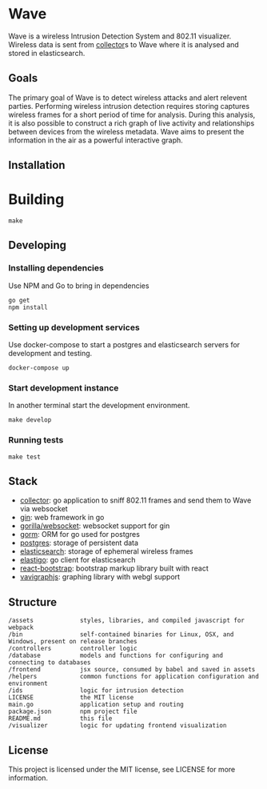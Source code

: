 # Wave

Wave is a wireless Intrusion Detection System and 802.11 visualizer.  Wireless data is sent from [collector](https://github.com/hkparker/collector)s to Wave where it is analysed and stored in elasticsearch.

## Goals

The primary goal of Wave is to detect wireless attacks and alert relevent parties.  Performing wireless intrusion detection requires storing captures wireless frames for a short period of time for analysis.  During this analysis, it is also possible to construct a rich graph of live activity and relationships between devices from the wireless metadata.  Wave aims to present the information in the air as a powerful interactive graph.

## Installation

# Building

`make`

## Developing

### Installing dependencies

Use NPM and Go to bring in dependencies

```
go get
npm install
```

### Setting up development services

Use docker-compose to start a postgres and elasticsearch servers for development and testing.

`docker-compose up`

### Start development instance

In another terminal start the development environment.

`make develop`

### Running tests

`make test`

## Stack

* [collector](https://github.com/hkparker/collector): go application to sniff 802.11 frames and send them to Wave via websocket
* [gin](https://github.com/gin-gonic/gin): web framework in go
* [gorilla/websocket](https://github.com/gorilla/websocket): websocket support for gin
* [gorm](https://github.com/jinzhu/gorm): ORM for go used for postgres
* [postgres](https://github.com/postgres/postgres): storage of persistent data
* [elasticsearch](https://github.com/elastic/elasticsearch): storage of ephemeral wireless frames
* [elastigo](https://github.com/mattbaird/elastigo): go client for elasticsearch
* [react-bootstrap](https://github.com/react-bootstrap/react-bootstrap): bootstrap markup library built with react
* [vavigraphjs](https://github.com/anvaka/VivaGraphJS): graphing library with webgl support

## Structure

```
/assets				styles, libraries, and compiled javascript for webpack
/bin				self-contained binaries for Linux, OSX, and Windows, present on release branches
/controllers		controller logic
/database			models and functions for configuring and connecting to databases
/frontend			jsx source, consumed by babel and saved in assets
/helpers			common functions for application configuration and environment
/ids				logic for intrusion detection
LICENSE				the MIT license
main.go				application setup and routing
package.json		npm project file
README.md			this file
/visualizer			logic for updating frontend visualization
```

## License

This project is licensed under the MIT license, see LICENSE for more information.
